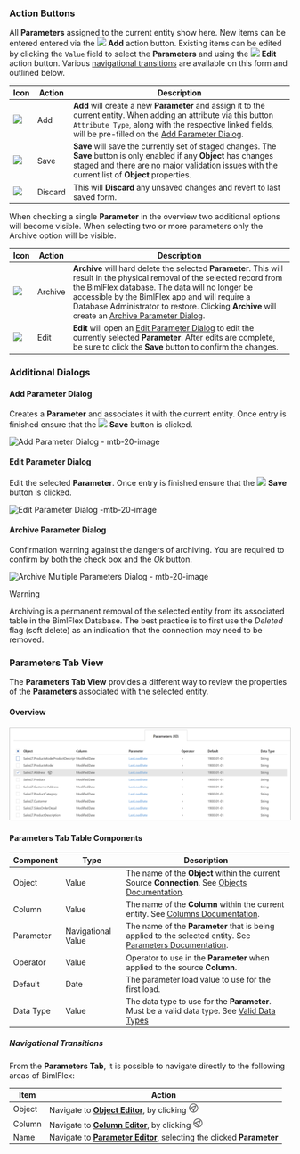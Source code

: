 ### Action Buttons

All **Parameters** assigned to the current entity show here.  New items can be entered entered via the <img class="icon-inline" src="images/svg-icons/add.svg" /> **Add** action button.  Existing items can be edited by clicking the `Value` field to select the **Parameters** and using the <img class="icon-inline" src="images/svg-icons/edit.svg" /> **Edit** action button.  Various [navigational transitions](#navigational-transitions) are available on this form and outlined below.

|Icon|Action|Description|
|-|-|-|
|<div class="icon-col m-5" ><img src="images/svg-icons/add.svg" /></div>|<span class="nowrap-col m-5">Add</span>|**Add** will create a new **Parameter** and assign it to the current entity.  When adding an attribute via this button `Attribute Type`, along with the respective linked fields, will be pre-filled on the [Add Parameter Dialog](#add-parameter-dialog).|
| <div class="icon-col m-5"><img src="images/svg-icons/save.svg" /></div>           | <span class="nowrap-col m-5">Save</span>    | **Save** will save the currently set of staged changes.  The **Save** button is only enabled if any **Object** has changes staged and there are no major validation issues with the current list of **Object** properties.                                                                                                                                              |
| <div class="icon-col m-5"><img src="images/svg-icons/discard.svg" /></div> | Discard | This will **Discard** any unsaved changes and revert to last saved form.|

When checking a single **Parameter** in the overview two additional options will become visible. When selecting two or more parameters only the Archive option will be visible.

| Icon| Action| Description|
| ----| ----- | ---------- |
|<div class="icon-col m-5" ><img src="images/svg-icons/archive-delete.svg" /></div>|<span class="nowrap-col m-5">Archive</span>|**Archive** will hard delete the selected **Parameter**.  This will result in the physical removal of the selected record from the BimlFlex database.  The data will no longer be accessible by the BimlFlex app and will require a Database Administrator to restore. Clicking **Archive** will create an [Archive Parameter Dialog](#archive-parameter-dialog).|
|<div class="icon-col m-5" ><img src="images/svg-icons/edit.svg" /></div>|<span class="nowrap-col m-5">Edit</span>|**Edit** will open an [Edit Parameter Dialog](#edit-parameter-dialog) to edit the currently selected **Parameter**.  After edits are complete, be sure to click the **Save** button to confirm the changes.|

### Additional Dialogs

#### Add Parameter Dialog

Creates a **Parameter** and associates it with the current entity.  Once entry is finished ensure that the <img class="icon-inline" src="images/svg-icons/save.svg" /> **Save** button is clicked.

![Add Parameter Dialog - mtb-20-image](images/bimlflex-app-dialog-add-parameter.png "Add Parameter Dialog")

#### Edit Parameter Dialog

Edit the selected **Parameter**.  Once entry is finished ensure that the <img class="icon-inline" src="images/svg-icons/save.svg" /> **Save** button is clicked.

![Edit Parameter Dialog -mtb-20-image](images/bimlflex-app-dialog-edit-parameter.png "Edit Parameter Dialog")

#### Archive Parameter Dialog

Confirmation warning against the dangers of archiving.  You are required to confirm by both the check box and the *Ok* button.

![Archive Multiple Parameters Dialog - mtb-20-image](images/bimlflex-app-dialog-archive-parameter-list.png "Archive Multiple Parameters Dialog")

>[!WARNING]
> Archiving is a permanent removal of the selected entity from its associated table in the BimlFlex Database. The best practice is to first use the *Deleted* flag (soft delete) as an indication that the connection may need to be removed.

### Parameters Tab View

The **Parameters Tab View** provides a different way to review the properties of the **Parameters** associated with the selected entity.
#### Overview

<img
    src="images/bimlflex-app-tab-parameters-table.png"
    class="border-image"
    style="border:1px solid #CCC;"
    title="Parameters Tab - Table Descriptions"
/>

#### Parameters Tab Table Components

| Component              | Type                 | Description                        |
| ---------------- | -------------------------------------------------------------------- | ------------------------------------------- |
| Object            | Value                | The name of the **Object** within the current Source **Connection**. See [Objects Documentation](xref:bimlflex-object-editor).                |
| Column             | Value                | The name of the **Column** within the current entity. See [Columns Documentation](xref:bimlflex-column-editor).                                     |
| Parameter        | Navigational Value                | The name of the **Parameter** that is being applied to the selected entity. See [Parameters Documentation](xref:bimlflex-parameter-editor).  |
| Operator           | Value | Operator to use in the **Parameter** when applied to the source **Column**. |
| Default      | Date       | The parameter load value to use for the first load.          |
| Data Type     | Value       | The data type to use for the **Parameter**.  Must be a valid data type. See [Valid Data Types](../metadata-editors/_enum-data-type.md) |

##### Navigational Transitions

From the **Parameters Tab**, it is possible to navigate directly to the following areas of BimlFlex:

|Item|Action|
|-|-|
|Object|Navigate to [**Object Editor**](xref:bimlflex-object-editor), by clicking <img class="icon-inline" src="images/svg-icons/navigate.svg" style="width: 18px"/> |
|Column|Navigate to [**Column Editor**](xref:bimlflex-column-editor), by clicking <img class="icon-inline" src="images/svg-icons/navigate.svg" style="width: 18px"/> |
|Name|Navigate to [**Parameter Editor**](xref:bimlflex-parameter-editor), selecting the clicked **Parameter**|
